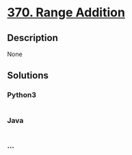 # [370. Range Addition](https://leetcode.com/problems/range-addition)

## Description
None


## Solutions


### Python3

```python

```

### Java

```java

```

### ...
```

```

